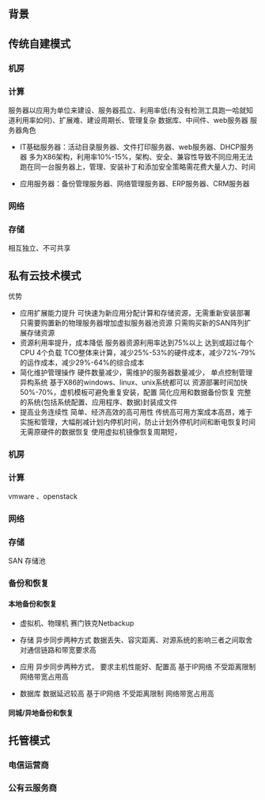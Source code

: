 ## 背景
## 传统自建模式

### 机房

### 计算 

服务器以应用为单位来建设、服务器孤立、利用率低(有没有检测工具跑一哈就知道利用率如何)、扩展难、建设周期长、管理复杂
数据库、中间件、web服务器
服务器角色
* IT基础服务器：活动目录服务器、文件打印服务器、web服务器、DHCP服务器
多为X86架构，利用率10%-15%，架构、安全、兼容性导致不同应用无法跑在同一台服务器上，管理、安装补丁和添加安全策略需花费大量人力、时间

* 应用服务器：备份管理服务器、网络管理服务器、ERP服务器、CRM服务器




### 网络

### 存储
相互独立、不可共享


## 私有云技术模式

优势
* 应用扩展能力提升
可快速为新应用分配计算和存储资源，无需重新安装部署
只需要购置新的物理服务器增加虚拟服务器池资源
只需购买新的SAN阵列扩展存储资源
* 资源利用率提升，成本降低
服务器资源利用率达到75%以上
达到或超过每个CPU 4个负载
TCO整体来计算，减少25%-53%的硬件成本，减少72%-79%的运作成本，减少29%-64%的综合成本
* 简化维护管理操作
硬件数量减少，需维护的服务器数量减少，
单点控制管理异构系统 基于X86的windows、linux、unix系统都可以
资源部署时间加快50%-70%，虚机模板可避免重复安装，配置
简化应用和数据备份恢复 完整的系统(包括系统配置、应用程序、数据)封装成文件
* 提高业务连续性
简单、经济高效的高可用性  传统高可用方案成本高昂，难于实施和管理，大幅削减计划内停机时间，防止计划外停机时间和断电恢复时间
无需原硬件的数据恢复 使用虚拟机镜像恢复周期短，


### 机房

### 计算 

vmware 、openstack


### 网络

### 存储

SAN 存储池



###  备份和恢复

#### 本地备份和恢复
* 虚拟机、物理机
赛门铁克Netbackup
* 存储
异步同步两种方式
数据丢失、容灾距离、对源系统的影响三者之间取舍
对通信链路和带宽要求高
* 应用
异步同步两种方式，
要求主机性能好、配置高
基于IP网络
不受距离限制
网络带宽占用高

* 数据库
数据延迟较高
基于IP网络
不受距离限制
网络带宽占用高



#### 同城/异地备份和恢复


## 托管模式


### 电信运营商 

### 公有云服务商

